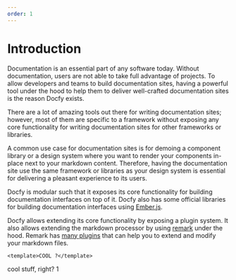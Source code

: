 ```yaml
---
order: 1
---
```


# Introduction

Documentation is an essential part of any software today. Without documentation,
users are not able to take full advantage of projects. To allow developers and
teams to build documentation sites, having a powerful tool under the hood to help
them to deliver well-crafted documentation sites is the reason Docfy exists.

There are a lot of amazing tools out there for writing documentation sites; however,
most of them are specific to a framework without exposing any core functionality
for writing documentation sites for other frameworks or libraries.

A common use case for documentation sites is for demoing a component library or a
design system where you want to render your components in-place next to your markdown
content. Therefore, having the documentation site use the same framework or
libraries as your design system is essential for delivering a pleasant experience
to its users.

Docfy is modular such that it exposes its core functionality for building
documentation interfaces on top of it. Docfy also has some official libraries for
building documentation interfaces using [Ember.js](https://emberjs.com).

Docfy allows extending its core functionality by exposing a plugin system. It also
allows extending the markdown processor by using [remark](https://remark.js.org/)
under the hood. Remark has
[many plugins](https://github.com/remarkjs/remark/blob/master/doc/plugins.md)
that can help you to extend and modify your markdown files.

```gts preview
<template>COOL ?</template>
```

cool stuff, right? 1

